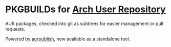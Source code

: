 # PKGBUILDs for [Arch User Repository](https://aur.archlinux.org)

AUR packages, checked into git as subtrees for easier management or pull requests.

Powered by [aurpublish](https://github.com/eli-schwartz/aurpublish), now available as a standalone tool.
